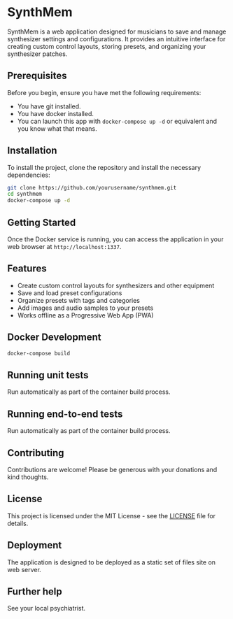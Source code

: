 # SynthMem

SynthMem is a web application designed for musicians to save and manage synthesizer settings and configurations. It provides an intuitive interface for creating custom control layouts, storing presets, and organizing your synthesizer patches.

## Prerequisites

Before you begin, ensure you have met the following requirements:
- You have git installed.
- You have docker installed.
- You can launch this app with `docker-compose up -d` or equivalent and you know what that means.

## Installation

To install the project, clone the repository and install the necessary dependencies:

```bash
git clone https://github.com/yourusername/synthmem.git
cd synthmem
docker-compose up -d
```

## Getting Started

Once the Docker service is running, you can access the application in your web browser at `http://localhost:1337`.

## Features

- Create custom control layouts for synthesizers and other equipment
- Save and load preset configurations
- Organize presets with tags and categories
- Add images and audio samples to your presets
- Works offline as a Progressive Web App (PWA)

## Docker Development

```bash
docker-compose build
```

## Running unit tests

Run automatically as part of the container build process.

## Running end-to-end tests

Run automatically as part of the container build process.

## Contributing

Contributions are welcome! Please be generous with your donations and kind thoughts.

## License

This project is licensed under the MIT License - see the [LICENSE](LICENSE) file for details.

## Deployment

The application is designed to be deployed as a static set of files site on web server.

## Further help
See your local psychiatrist.
